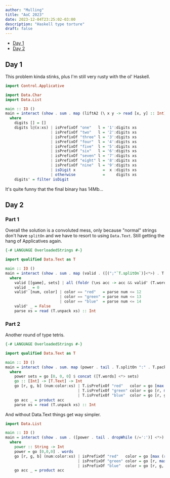 ```yaml
---
author: "Mulling"
title: "AoC 2023"
date: 2023-12-04T23:25:02-03:00
description: "Haskell type torture"
draft: false
---
```


- [Day 1](#day-1)
- [Day 2](#day-2)

## Day 1
This problem kinda stinks, plus I'm still very rusty with the ol' Haskell.

```haskell
import Control.Applicative

import Data.Char
import Data.List

main :: IO ()
main = interact (show . sum . map (liftA2 (\ x y -> read [x, y] :: Int) head last . digits) . lines)
  where
    digits [] = []
    digits l@(x:xs) | isPrefixOf "one"   l = '1':digits xs
                    | isPrefixOf "two"   l = '2':digits xs
                    | isPrefixOf "three" l = '3':digits xs
                    | isPrefixOf "four"  l = '4':digits xs
                    | isPrefixOf "five"  l = '5':digits xs
                    | isPrefixOf "six"   l = '6':digits xs
                    | isPrefixOf "seven" l = '7':digits xs
                    | isPrefixOf "eight" l = '8':digits xs
                    | isPrefixOf "nine"  l = '9':digits xs
                    | isDigit x            =  x :digits xs
                    | otherwise            =     digits xs
    digits' = filter isDigit
```

It's quite funny that the final binary has 14Mb...

## Day 2
### Part 1
Overall the solution is a convoluted mess, only because "normal" strings don't have `splitOn` and we have to resort to using `Data.Text`. Still getting the hang of Applicatives again.

```haskell
{-# LANGUAGE OverloadedStrings #-}

import qualified Data.Text as T

main :: IO ()
main = interact (show . sum . map (valid . ([(";"`T.splitOn`)]<*>) . T.splitOn ":" . T.pack). lines)
  where
    valid [[game], sets] | all (foldr (\xs acc -> acc && valid' (T.words xs)) True) ([(","`T.splitOn`)] <*> sets) = (read . last . words) (T.unpack game) :: Int
    valid _ = 0
    valid' [num, color] | color == "red"   = parse num <= 12
                        | color == "green" = parse num <= 13
                        | color == "blue"  = parse num <= 14
    valid' _ = False
    parse xs = read (T.unpack xs) :: Int
```
### Part 2
Another round of type tetris.

```haskell
{-# LANGUAGE OverloadedStrings #-}

import qualified Data.Text as T

main :: IO ()
main = interact (show . sum. map (power . tail . T.splitOn ":" . T.pack). lines)
  where
    power sets = go [0, 0, 0] $ concat ([T.words] <*> sets)
    go :: [Int] -> [T.Text] -> Int
    go [r, g, b] (num:color:xs) | T.isPrefixOf "red"   color = go [max (parse num) r, g, b] xs
                                | T.isPrefixOf "green" color = go [r, max (parse num) g, b] xs
                                | T.isPrefixOf "blue"  color = go [r, g, max (parse num) b] xs
    go acc _ = product acc
    parse xs = read (T.unpack xs) :: Int
```

And without Data.Text things get way simpler.

```haskell
import Data.List

main :: IO ()
main = interact (show . sum . ([power . tail . dropWhile (/=':')] <*>) . lines)
  where
    power :: String -> Int
    power = go [0,0,0] . words
    go [r, g, b] (num:color:xs) | isPrefixOf "red"   color = go [max (read num) r, g, b] xs
                                | isPrefixOf "green" color = go [r, max (read num) g, b] xs
                                | isPrefixOf "blue"  color = go [r, g, max (read num) b] xs
    go acc _ = product acc
```
